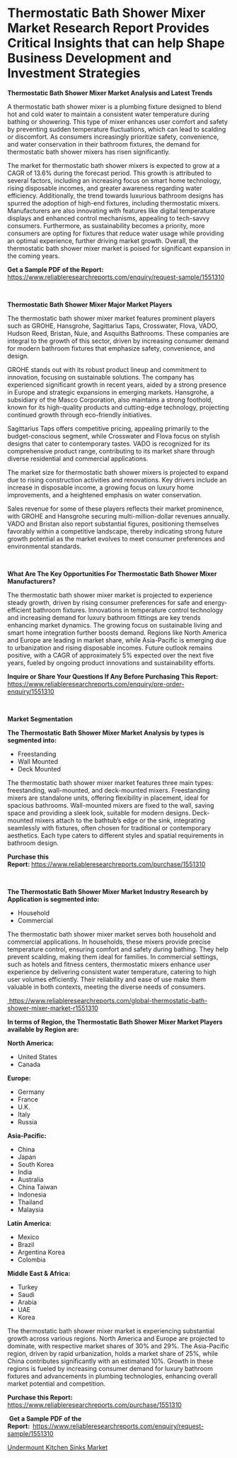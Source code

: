 <p><h1>Thermostatic Bath Shower Mixer Market Research Report Provides Critical Insights that can help Shape Business Development and Investment Strategies</h1></p><p><strong>Thermostatic Bath Shower Mixer Market Analysis and Latest Trends</strong></p>
<p><p>A thermostatic bath shower mixer is a plumbing fixture designed to blend hot and cold water to maintain a consistent water temperature during bathing or showering. This type of mixer enhances user comfort and safety by preventing sudden temperature fluctuations, which can lead to scalding or discomfort. As consumers increasingly prioritize safety, convenience, and water conservation in their bathroom fixtures, the demand for thermostatic bath shower mixers has risen significantly.</p><p>The market for thermostatic bath shower mixers is expected to grow at a CAGR of 13.6% during the forecast period. This growth is attributed to several factors, including an increasing focus on smart home technology, rising disposable incomes, and greater awareness regarding water efficiency. Additionally, the trend towards luxurious bathroom designs has spurred the adoption of high-end fixtures, including thermostatic mixers. Manufacturers are also innovating with features like digital temperature displays and enhanced control mechanisms, appealing to tech-savvy consumers. Furthermore, as sustainability becomes a priority, more consumers are opting for fixtures that reduce water usage while providing an optimal experience, further driving market growth. Overall, the thermostatic bath shower mixer market is poised for significant expansion in the coming years.</p></p>
<p><strong>Get a Sample PDF of the Report:&nbsp;</strong> <a href="https://www.reliableresearchreports.com/enquiry/request-sample/1551310?utm_campaign=2002&utm_medium=2&utm_source=Github&utm_content=ia&utm_term=06022025&utm_id=thermostatic-bath-shower-mixer">https://www.reliableresearchreports.com/enquiry/request-sample/1551310</a></p>
<p>&nbsp;</p>
<p><strong>Thermostatic Bath Shower Mixer Major Market Players</strong></p>
<p><p>The thermostatic bath shower mixer market features prominent players such as GROHE, Hansgrohe, Sagittarius Taps, Crosswater, Flova, VADO, Hudson Reed, Bristan, Nuie, and Asquiths Bathrooms. These companies are integral to the growth of this sector, driven by increasing consumer demand for modern bathroom fixtures that emphasize safety, convenience, and design.</p><p>GROHE stands out with its robust product lineup and commitment to innovation, focusing on sustainable solutions. The company has experienced significant growth in recent years, aided by a strong presence in Europe and strategic expansions in emerging markets. Hansgrohe, a subsidiary of the Masco Corporation, also maintains a strong foothold, known for its high-quality products and cutting-edge technology, projecting continued growth through eco-friendly initiatives.</p><p>Sagittarius Taps offers competitive pricing, appealing primarily to the budget-conscious segment, while Crosswater and Flova focus on stylish designs that cater to contemporary tastes. VADO is recognized for its comprehensive product range, contributing to its market share through diverse residential and commercial applications.</p><p>The market size for thermostatic bath shower mixers is projected to expand due to rising construction activities and renovations. Key drivers include an increase in disposable income, a growing focus on luxury home improvements, and a heightened emphasis on water conservation.</p><p>Sales revenue for some of these players reflects their market prominence, with GROHE and Hansgrohe securing multi-million-dollar revenues annually. VADO and Bristan also report substantial figures, positioning themselves favorably within a competitive landscape, thereby indicating strong future growth potential as the market evolves to meet consumer preferences and environmental standards.</p></p>
<p>&nbsp;</p>
<p><strong>What Are The Key Opportunities For Thermostatic Bath Shower Mixer Manufacturers?</strong></p>
<p><p>The thermostatic bath shower mixer market is projected to experience steady growth, driven by rising consumer preferences for safe and energy-efficient bathroom fixtures. Innovations in temperature control technology and increasing demand for luxury bathroom fittings are key trends enhancing market dynamics. The growing focus on sustainable living and smart home integration further boosts demand. Regions like North America and Europe are leading in market share, while Asia-Pacific is emerging due to urbanization and rising disposable incomes. Future outlook remains positive, with a CAGR of approximately 5% expected over the next five years, fueled by ongoing product innovations and sustainability efforts.</p></p>
<p><strong>Inquire or Share Your Questions If Any Before Purchasing This Report:</strong> <a href="https://www.reliableresearchreports.com/enquiry/pre-order-enquiry/1551310?utm_campaign=2002&utm_medium=2&utm_source=Github&utm_content=ia&utm_term=06022025&utm_id=thermostatic-bath-shower-mixer">https://www.reliableresearchreports.com/enquiry/pre-order-enquiry/1551310</a></p>
<p>&nbsp;</p>
<p><strong>Market Segmentation</strong></p>
<p><strong>The Thermostatic Bath Shower Mixer Market Analysis by types is segmented into:</strong></p>
<p><ul><li>Freestanding</li><li>Wall Mounted</li><li>Deck Mounted</li></ul></p>
<p><p>The thermostatic bath shower mixer market features three main types: freestanding, wall-mounted, and deck-mounted mixers. Freestanding mixers are standalone units, offering flexibility in placement, ideal for spacious bathrooms. Wall-mounted mixers are fixed to the wall, saving space and providing a sleek look, suitable for modern designs. Deck-mounted mixers attach to the bathtub’s edge or the sink, integrating seamlessly with fixtures, often chosen for traditional or contemporary aesthetics. Each type caters to different styles and spatial requirements in bathroom design.</p></p>
<p><strong>Purchase this Report:&nbsp;</strong><a href="https://www.reliableresearchreports.com/purchase/1551310?utm_campaign=2002&utm_medium=2&utm_source=Github&utm_content=ia&utm_term=06022025&utm_id=thermostatic-bath-shower-mixer">https://www.reliableresearchreports.com/purchase/1551310</a></p>
<p>&nbsp;</p>
<p><strong>The Thermostatic Bath Shower Mixer Market Industry Research by Application is segmented into:</strong></p>
<p><ul><li>Household</li><li>Commercial</li></ul></p>
<p><p>The thermostatic bath shower mixer market serves both household and commercial applications. In households, these mixers provide precise temperature control, ensuring comfort and safety during bathing. They help prevent scalding, making them ideal for families. In commercial settings, such as hotels and fitness centers, thermostatic mixers enhance user experience by delivering consistent water temperature, catering to high user volumes efficiently. Their reliability and ease of use make them valuable in both contexts, meeting the diverse needs of consumers.</p></p>
<p><a href="https://www.reliableresearchreports.com/global-thermostatic-bath-shower-mixer-market-r1551310?utm_campaign=2002&utm_medium=2&utm_source=Github&utm_content=ia&utm_term=06022025&utm_id=thermostatic-bath-shower-mixer">&nbsp;https://www.reliableresearchreports.com/global-thermostatic-bath-shower-mixer-market-r1551310</a></p>
<p><strong>In terms of Region, the Thermostatic Bath Shower Mixer Market Players available by Region are:</strong></p>
<p>
    <p> <strong> North America: </strong>
        <ul>
            <li>United States</li>
            <li>Canada</li>
        </ul>
        </p> 
    <p> <strong> Europe: </strong>
        <ul>
            <li>Germany</li>
            <li>France</li>
            <li>U.K.</li>
            <li>Italy</li>
            <li>Russia</li>
        </ul>
        </p> 
    <p> <strong> Asia-Pacific: </strong>
        <ul>
            <li>China</li>
            <li>Japan</li>
            <li>South Korea</li>
            <li>India</li>
            <li>Australia</li>
            <li>China Taiwan</li>
            <li>Indonesia</li>
            <li>Thailand</li>
            <li>Malaysia</li>
        </ul>
        </p> 
    <p> <strong> Latin America: </strong>
        <ul>
            <li>Mexico</li>
            <li>Brazil</li>
            <li>Argentina Korea</li>
            <li>Colombia</li>
        </ul>
        </p> 
    <p> <strong> Middle East & Africa: </strong>
        <ul>
            <li>Turkey</li>
            <li>Saudi</li>
            <li>Arabia</li>
            <li>UAE</li>
            <li>Korea</li>
        </ul>
    </p>
    </p>
<p><p>The thermostatic bath shower mixer market is experiencing substantial growth across various regions. North America and Europe are projected to dominate, with respective market shares of 30% and 29%. The Asia-Pacific region, driven by rapid urbanization, holds a market share of 25%, while China contributes significantly with an estimated 10%. Growth in these regions is fueled by increasing consumer demand for luxury bathroom fixtures and advancements in plumbing technologies, enhancing overall market potential and competition.</p></p>
<p><strong>Purchase this Report: </strong><a href="https://www.reliableresearchreports.com/purchase/1551310?utm_campaign=2002&utm_medium=2&utm_source=Github&utm_content=ia&utm_term=06022025&utm_id=thermostatic-bath-shower-mixer">https://www.reliableresearchreports.com/purchase/1551310</a></p>
<p>&nbsp;<strong>Get a Sample PDF of the Report:&nbsp;&nbsp;</strong><a href="https://www.reliableresearchreports.com/enquiry/request-sample/1551310?utm_campaign=2002&utm_medium=2&utm_source=Github&utm_content=ia&utm_term=06022025&utm_id=thermostatic-bath-shower-mixer">https://www.reliableresearchreports.com/enquiry/request-sample/1551310</a></p>
<p><strong></strong></p>
<p><p><a href="https://github.com/nathandecarvalho/Market-Research-Report-List-5/blob/main/undermount-kitchen-sinks-market.md?utm_campaign=2002&utm_medium=2&utm_source=Github&utm_content=ia&utm_term=06022025&utm_id=thermostatic-bath-shower-mixer">Undermount Kitchen Sinks Market</a></p></p>